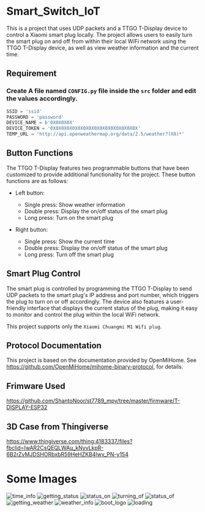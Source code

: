 # Smart_Switch_IoT
This is a project that uses UDP packets and a TTGO T-Display device to control a Xiaomi smart plug locally. The project allows users to easily turn the smart plug on and off from within their local WiFi network using the TTGO T-Display device, as well as view weather information and the current time.

## Requirement
### Create A file named `CONFIG.py` file inside the `src` folder and edit the values accordingly.
```python
SSID = 'ssid'
PASSWORD = 'password'
DEVICE_NAME = b'0X0X0X0X'
DEVICE_TOKEN = '0X0X0X0X0X0X0X0X0X0X0X0X0X0X0X0X'
TEMP_URL = 'http://api.openweathermap.org/data/2.5/weather?(X0)*'
```

## Button Functions
The TTGO T-Display features two programmable buttons that have been customized to provide additional functionality for the project. These button functions are as follows:
- Left button:
    - Single press: Show weather information
    - Double press: Display the on/off status of the smart plug
    - Long press: Turn on the smart plug

- Right button:
    - Single press: Show the current time
    - Double press: Display the on/off status of the smart plug
    - Long press: Turn off the smart plug

## Smart Plug Control
The smart plug is controlled by programming the TTGO T-Display to send UDP packets to the smart plug's IP address and port number, which triggers the plug to turn on or off accordingly. The device also features a user-friendly interface that displays the current status of the plug, making it easy to monitor and control the plug within the local WiFi network.

This project supports only the `Xiaomi Chuangmi M1 Wifi plug`.

## Protocol Documentation
This project is based on the documentation provided by OpenMiHome. See https://github.com/OpenMiHome/mihome-binary-protocol,  for details.

## Frimware Used
https://github.com/ShantoNoor/st7789_mpy/tree/master/firmware/T-DISPLAY-ESP32

## 3D Case from Thingiverse
https://www.thingiverse.com/thing:4183337/files?fbclid=IwAR2CsQEQLWAu_kNyvLkpR-6B2rZvMJDSHORbxbR59HeHZKB4lwv_PN-y154

# Some Images
![time_info](images/01_time_info_.jpg)
![getting_status](images/02_getting_status_.jpg)
![status_on](images/04_water_on_.jpg)
![turning_of](images/05_turning_off_water_.jpg)
![status_of](images/06_water-off_.jpg)
![getting_weather](images/08_getting_weather_.jpg)
![weather_info](images/09_weather_info_.jpg)
![boot_logo](images/00_boot_screen_.jpg)
![loading](images/07_loading_screen_.jpg)



